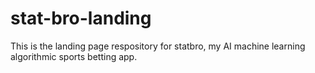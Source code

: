 # stat-bro-landing

This is the landing page respository for statbro, my AI machine learning algorithmic sports betting app.
